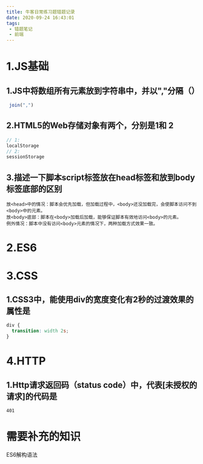 ```yaml
---
title: 牛客日常练习题错题记录
date: 2020-09-24 16:43:01
tags:
 - 错题笔记
 - 前端
---
```


# 1.JS基础

## 1.JS中将数组所有元素放到字符串中，并以","分隔（）

```javascript
 join(",")
```

## 2.HTML5的Web存储对象有两个，分别是1和 2

```js
// 1:
localStorage
// 2:
sessionStorage
```

## 3.描述一下脚本script标签放在head标签和放到body标签底部的区别

```
放<head>中的情况：脚本会优先加载，但加载过程中，<body>还没加载完，会使脚本访问不到<body>中的元素。
放<body>底部：脚本在<body>加载后加载，能够保证脚本有效地访问<body>的元素。
例外情况：脚本中没有访问<body>元素的情况下，两种加载方式效果一致。
```

# 2.ES6



# 3.CSS

## 1.CSS3中，能使用div的宽度变化有2秒的过渡效果的属性是

```css
div {
  transition: width 2s;
}
```



# 4.HTTP

## 1.Http请求返回码（status code）中，代表[未授权的请求]的代码是

```
401
```



# 需要补充的知识

ES6解构语法